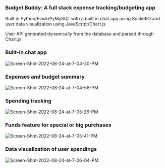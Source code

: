 ### Budget Buddy: A full stack expense tracking/budgeting app 

Built in Python/Flask/PyMySQL with a built in chat app using SocketIO and 
user data visualization using JavaScript/Chart.js

User API generated dynamically from the database and parsed through Chart.js
 <br>


### Built-in chat app
<img src="https://i.ibb.co/2YrXhHq/Screen-Shot-2022-08-24-at-7-04-20-PM.png" alt="Screen-Shot-2022-08-24-at-7-04-20-PM" border="0">

### Expenses and budget summary
<img src="https://i.ibb.co/rtVrQBJ/Screen-Shot-2022-08-24-at-7-04-58-PM.png" alt="Screen-Shot-2022-08-24-at-7-04-58-PM" border="0">

### Spending tracking
<img src="https://i.ibb.co/GsmqPQp/Screen-Shot-2022-08-24-at-7-05-26-PM.png" alt="Screen-Shot-2022-08-24-at-7-05-26-PM" border="0">

### Funds feature for special or big purchases
<img src="https://i.ibb.co/2PhbN5f/Screen-Shot-2022-08-24-at-7-05-41-PM.png" alt="Screen-Shot-2022-08-24-at-7-05-41-PM" border="0">

### Data visualization of user spendings
<img src="https://i.ibb.co/QmhWb1v/Screen-Shot-2022-08-24-at-7-06-04-PM.png" alt="Screen-Shot-2022-08-24-at-7-06-04-PM" border="0">

